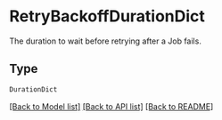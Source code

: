 # RetryBackoffDurationDict

The duration to wait before retrying after a Job fails.


## Type
```python
DurationDict
```


[[Back to Model list]](../../../README.md#models-v2-link) [[Back to API list]](../../../README.md#apis-v2-link) [[Back to README]](../../../README.md)
